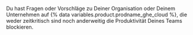 Du hast Fragen oder Vorschläge zu Deiner Organisation oder Deinem Unternehmen auf {% data variables.product.prodname_ghe_cloud %}, die weder zeitkritisch sind noch anderweitig die Produktivität Deines Teams blockieren.